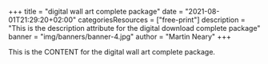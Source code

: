 +++
title = "digital wall art complete package"
date = "2021-08-01T21:29:20+02:00"
categoriesResources = ["free-print"]
description = "This is the description attribute for the digital download complete package"
banner = "img/banners/banner-4.jpg"
author = "Martin Neary"
+++

This is the CONTENT for the digital wall art complete package.